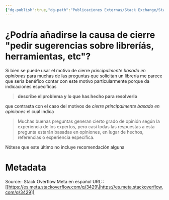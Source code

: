 ```yaml
---
{"dg-publish":true,"dg-path":"Publicaciones Externas/Stack Exchange/Stack Overflow en español/Stack Overflow en español Meta/es.meta.stackoverflow.com-3429.md","permalink":"/publicaciones-externas/stack-exchange/stack-overflow-en-espanol/stack-overflow-en-espanol-meta/es-meta-stackoverflow-com-3429/","title":"¿Podría añadirse la causa de cierre \"pedir sugerencias sobre libreríás, herramientas, etc\"?","hide":true,"noteIcon":"\"0\"","created":"2024-04-03T12:49:10.511-06:00","updated":"2024-04-05T16:44:03.119-06:00"}
---
```


# ¿Podría añadirse la causa de cierre "pedir sugerencias sobre libreríás, herramientas, etc"?

Si bien se puede usar el motivo de cierre *principalmente basado en opiniones* para muchas de las preguntas que solicitan un librería me parece que sería benéfico contar con este motivo particularmente porque da indicaciones específicas

> **describe el problema y lo que has hecho para resolverlo**

que contrasta con el caso del motivos de *cierre principalmente basado en opiniones* el cual indica

> Muchas buenas preguntas generan cierto grado de opinión según la experiencia de los expertos, pero casi todas las respuestas a esta pregunta estarán basadas en opiniones, en lugar de hechos, referencias o experiencia específica.

Nótese que este último no incluye recomendación alguna

# Metadata
Source:: Stack Overflow Meta en español
URL:: [[https://es.meta.stackoverflow.com/q/3429\|https://es.meta.stackoverflow.com/q/3429]]

